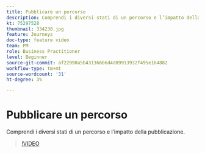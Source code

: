 ```yaml
---
title: Pubblicare un percorso
description: Comprendi i diversi stati di un percorso e l’impatto della pubblicazione.
kt: 75297528
thumbnail: 334238.jpg
feature: Journeys
doc-type: feature video
team: PM
role: Business Practitioner
level: Beginner
source-git-commit: af22990a5b431366b6d4d89913932f495e164882
workflow-type: tm+mt
source-wordcount: '31'
ht-degree: 3%

---
```



# Pubblicare un percorso

Comprendi i diversi stati di un percorso e l’impatto della pubblicazione.

>[!VIDEO](https://video.tv.adobe.com/v/334238?quality=12)
